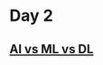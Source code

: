 # Day 2

## [AI vs ML vs DL](https://www.youtube.com/watch?v=1v3_AQ26jZ0&list=PLKnIA16_Rmvbr7zKYQuBfsVkjoLcJgxHH&index=2)